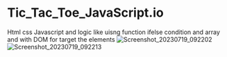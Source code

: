 # Tic_Tac_Toe_JavaScript.io
Html css Javascript and logic like uisng function ifelse condition and array and with DOM for target the elements
![Screenshot_20230719_092202](https://github.com/itspankaj143/Tic_Tac_Toe_JavaScript.io/assets/124787647/90a49c88-b17d-4c14-8a95-037bdd7027fe)
![Screenshot_20230719_092213](https://github.com/itspankaj143/Tic_Tac_Toe_JavaScript.io/assets/124787647/0ec97789-a73f-42e9-8433-4d7c04585086)
